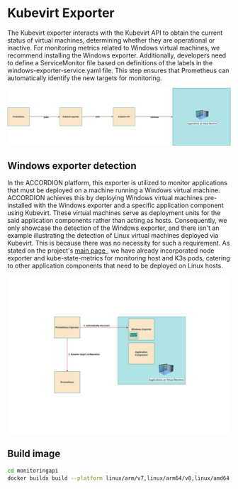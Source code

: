 # Kubevirt Exporter

The Kubevirt exporter interacts with the Kubevirt API to obtain the current status of virtual machines, determining whether they are operational or inactive. For monitoring metrics related to Windows virtual machines, we recommend installing the Windows exporter. Additionally, developers need to define a ServiceMonitor file based on definitions of the labels in the windows-exporter-service.yaml file. This step ensures that Prometheus can automatically identify the new targets for monitoring.

![alt text](Kubevirt%20exporter.png)

 
## Windows exporter detection
In the ACCORDION platform, this exporter is utilized to monitor applications that must be deployed on a machine running a Windows virtual machine. ACCORDION achieves this by deploying Windows virtual machines pre-installed with the Windows exporter and a specific application component using Kubevirt. These virtual machines serve as deployment units for the said application components rather than acting as hosts. Consequently, we only showcase the detection of the Windows exporter, and there isn't an example illustrating the detection of Linux virtual machines deployed via Kubevirt. This is because there was no necessity for such a requirement. As stated on the project's <a href="https://github.com/f-coda/EdgeCloud-Mon/tree/main"> main page </a>, we have already incorporated node exporter and kube-state-metrics for monitoring host and K3s pods, catering to other application components that need to be deployed on Linux hosts.

![alt text](Prometheus%20service%20discovery.png)
## Build image


```bash
cd monitoringapi
docker buildx build --platform linux/arm/v7,linux/arm64/v8,linux/amd64 -t gkorod/kubevirt_exporter:v1.0 --push .

```
